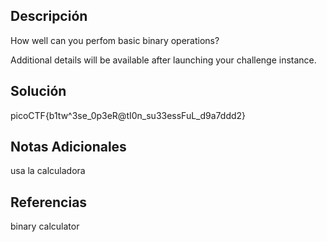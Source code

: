 ## Descripción

How well can you perfom basic binary operations?

Additional details will be available after launching your challenge instance.
## Solución
picoCTF{b1tw^3se_0p3eR@tI0n_su33essFuL_d9a7ddd2}

## Notas Adicionales

usa la calculadora

## Referencias
binary calculator